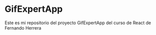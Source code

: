 # GifExpertApp

Este es mi repositorio del proyecto GifExpertApp del curso de React de Fernando Herrera
